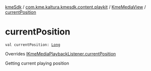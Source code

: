 [kmeSdk](../../index.md) / [com.kme.kaltura.kmesdk.content.playkit](../index.md) / [KmeMediaView](index.md) / [currentPosition](./current-position.md)

# currentPosition

`val currentPosition: `[`Long`](https://kotlinlang.org/api/latest/jvm/stdlib/kotlin/-long/index.html)

Overrides [IKmeMediaPlaybackListener.currentPosition](../-i-kme-media-playback-listener/current-position.md)

Getting current playing position

